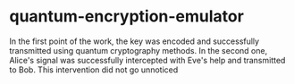 # quantum-encryption-emulator

In the first point of the work, the key was encoded and successfully transmitted
using quantum cryptography methods. In the second one, Alice's signal was successfully intercepted with Eve's help and transmitted to Bob. This intervention
did not go unnoticed
